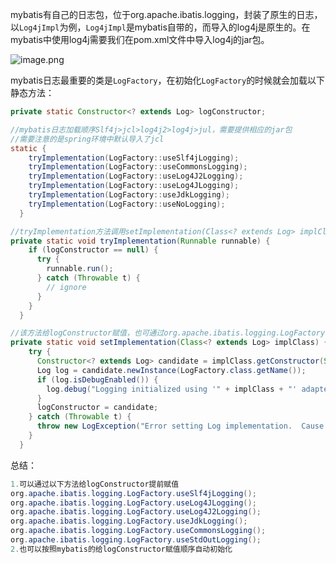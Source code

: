 

mybatis有自己的日志包，位于org.apache.ibatis.logging，封装了原生的日志，以`Log4jImpl`为例，`Log4jImpl`是mybatis自带的，而导入的log4j是原生的。在mybatis中使用log4j需要我们在pom.xml文件中导入log4j的jar包。

![image.png](https://upload-images.jianshu.io/upload_images/4237057-0cddd23b059ea73b.png?imageMogr2/auto-orient/strip%7CimageView2/2/w/1240)



mybatis日志最重要的类是`LogFactory`，在初始化`LogFactory`的时候就会加载以下静态方法：

```java
private static Constructor<? extends Log> logConstructor;

//mybatis日志加载顺序Slf4j>jcl>log4j2>log4j>jul，需要提供相应的jar包
//需要注意的是spring环境中默认导入了jcl
static {
    tryImplementation(LogFactory::useSlf4jLogging);
    tryImplementation(LogFactory::useCommonsLogging);
    tryImplementation(LogFactory::useLog4J2Logging);
    tryImplementation(LogFactory::useLog4JLogging);
    tryImplementation(LogFactory::useJdkLogging);
    tryImplementation(LogFactory::useNoLogging);
  }

//tryImplementation方法调用setImplementation(Class<? extends Log> implClass)方法
private static void tryImplementation(Runnable runnable) {
    if (logConstructor == null) {
      try {
        runnable.run();
      } catch (Throwable t) {
        // ignore
      }
    }
  }

//该方法给logConstructor赋值，也可通过org.apache.ibatis.logging.LogFactory.useLog4JLogging();赋值
private static void setImplementation(Class<? extends Log> implClass) {
    try {
      Constructor<? extends Log> candidate = implClass.getConstructor(String.class);
      Log log = candidate.newInstance(LogFactory.class.getName());
      if (log.isDebugEnabled()) {
        log.debug("Logging initialized using '" + implClass + "' adapter.");
      }
      logConstructor = candidate;
    } catch (Throwable t) {
      throw new LogException("Error setting Log implementation.  Cause: " + t, t);
    }
  }
```
总结：

```java
1.可以通过以下方法给logConstructor提前赋值
org.apache.ibatis.logging.LogFactory.useSlf4jLogging();
org.apache.ibatis.logging.LogFactory.useLog4JLogging();
org.apache.ibatis.logging.LogFactory.useLog4J2Logging();
org.apache.ibatis.logging.LogFactory.useJdkLogging();
org.apache.ibatis.logging.LogFactory.useCommonsLogging();
org.apache.ibatis.logging.LogFactory.useStdOutLogging();
2.也可以按照mybatis的给logConstructor赋值顺序自动初始化
```

